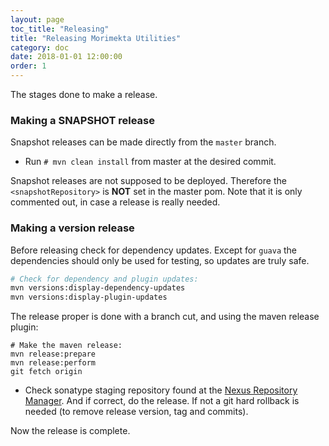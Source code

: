 ```yaml
---
layout: page
toc_title: "Releasing"
title: "Releasing Morimekta Utilities"
category: doc
date: 2018-01-01 12:00:00
order: 1
---
```


The stages done to make a release.

### Making a SNAPSHOT release

Snapshot releases can be made directly from the `master` branch.

* Run `# mvn clean install` from master at the desired commit.

Snapshot releases are not supposed to be deployed. Therefore the
`<snapshotRepository>` is **NOT** set in the master pom. Note that
it is only commented out, in case a release is really needed.

### Making a version release

Before releasing check for dependency updates. Except for `guava`
the dependencies should only be used for testing, so updates are
truly safe.

```bash
# Check for dependency and plugin updates:
mvn versions:display-dependency-updates
mvn versions:display-plugin-updates
```

The release proper is done with a branch cut, and using the maven
release plugin:

```
# Make the maven release:
mvn release:prepare
mvn release:perform
git fetch origin
```

* Check sonatype staging repository found at the
  [Nexus Repository Manager](https://oss.sonatype.org/#stagingRepositories). And if
  correct, do the release. If not a git hard rollback is needed (to remove release
  version, tag and commits).

Now the release is complete.
